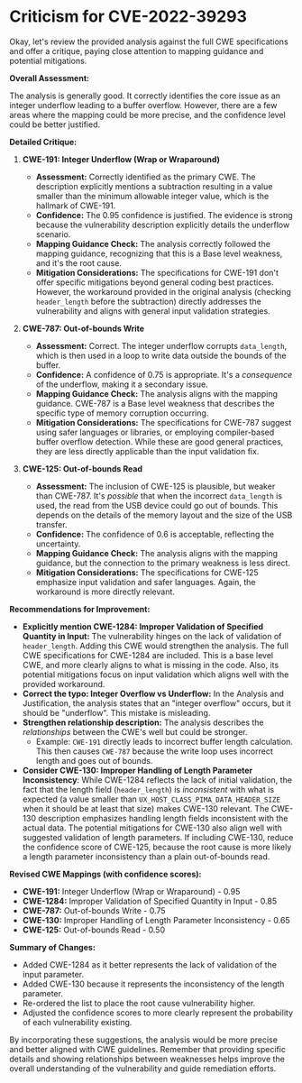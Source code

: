 # Criticism for CVE-2022-39293

Okay, let's review the provided analysis against the full CWE specifications and offer a critique, paying close attention to mapping guidance and potential mitigations.

**Overall Assessment:**

The analysis is generally good. It correctly identifies the core issue as an integer underflow leading to a buffer overflow. However, there are a few areas where the mapping could be more precise, and the confidence level could be better justified.

**Detailed Critique:**

1.  **CWE-191: Integer Underflow (Wrap or Wraparound)**

    *   **Assessment:** Correctly identified as the primary CWE.  The description explicitly mentions a subtraction resulting in a value smaller than the minimum allowable integer value, which is the hallmark of CWE-191.
    *   **Confidence:** The 0.95 confidence is justified. The evidence is strong because the vulnerability description explicitly details the underflow scenario.
    *   **Mapping Guidance Check:**  The analysis correctly followed the mapping guidance, recognizing that this is a Base level weakness, and it's the root cause.
    *   **Mitigation Considerations:** The specifications for CWE-191 don't offer specific mitigations beyond general coding best practices. However, the workaround provided in the original analysis (checking `header_length` before the subtraction) directly addresses the vulnerability and aligns with general input validation strategies.

2.  **CWE-787: Out-of-bounds Write**

    *   **Assessment:** Correct. The integer underflow corrupts `data_length`, which is then used in a loop to write data outside the bounds of the buffer.
    *   **Confidence:** A confidence of 0.75 is appropriate. It's a *consequence* of the underflow, making it a secondary issue.
    *   **Mapping Guidance Check:** The analysis aligns with the mapping guidance. CWE-787 is a Base level weakness that describes the specific type of memory corruption occurring.
    *   **Mitigation Considerations:** The specifications for CWE-787 suggest using safer languages or libraries, or employing compiler-based buffer overflow detection. While these are good general practices, they are less directly applicable than the input validation fix.

3.  **CWE-125: Out-of-bounds Read**

    *   **Assessment:** The inclusion of CWE-125 is plausible, but weaker than CWE-787. It's *possible* that when the incorrect `data_length` is used, the read from the USB device could go out of bounds. This depends on the details of the memory layout and the size of the USB transfer.
    *   **Confidence:** The confidence of 0.6 is acceptable, reflecting the uncertainty.
    *   **Mapping Guidance Check:**  The analysis aligns with the mapping guidance, but the connection to the primary weakness is less direct.
    *   **Mitigation Considerations:** The specifications for CWE-125 emphasize input validation and safer languages. Again, the workaround is more directly relevant.

**Recommendations for Improvement:**

*   **Explicitly mention CWE-1284: Improper Validation of Specified Quantity in Input:** The vulnerability hinges on the lack of validation of `header_length`. Adding this CWE would strengthen the analysis.  The full CWE specifications for CWE-1284 are included. This is a base level CWE, and more clearly aligns to what is missing in the code. Also, its potential mitigations focus on input validation which aligns well with the provided workaround.
*   **Correct the typo: Integer Overflow vs Underflow:** In the Analysis and Justification, the analysis states that an "integer overflow" occurs, but it should be "underflow". This mistake is misleading.
*   **Strengthen relationship description:** The analysis describes the *relationships* between the CWE's well but could be stronger.
    *   Example: `CWE-191` directly leads to incorrect buffer length calculation. This then causes `CWE-787` because the write loop uses incorrect length and goes out of bounds.
*   **Consider CWE-130: Improper Handling of Length Parameter Inconsistency**: While CWE-1284 reflects the lack of initial validation, the fact that the length field (`header_length`) is *inconsistent* with what is expected (a value smaller than `UX_HOST_CLASS_PIMA_DATA_HEADER_SIZE` when it should be at least that size) makes CWE-130 relevant. The CWE-130 description emphasizes handling length fields inconsistent with the actual data. The potential mitigations for CWE-130 also align well with suggested validation of length parameters. If including CWE-130, reduce the confidence score of CWE-125, because the root cause is more likely a length parameter inconsistency than a plain out-of-bounds read.

**Revised CWE Mappings (with confidence scores):**

*   **CWE-191:** Integer Underflow (Wrap or Wraparound) - 0.95
*   **CWE-1284:** Improper Validation of Specified Quantity in Input - 0.85
*   **CWE-787:** Out-of-bounds Write - 0.75
*   **CWE-130:** Improper Handling of Length Parameter Inconsistency - 0.65
*   **CWE-125:** Out-of-bounds Read - 0.50

**Summary of Changes:**

*   Added CWE-1284 as it better represents the lack of validation of the input parameter.
*   Added CWE-130 because it represents the inconsistency of the length parameter.
*   Re-ordered the list to place the root cause vulnerability higher.
*   Adjusted the confidence scores to more clearly represent the probability of each vulnerability existing.

By incorporating these suggestions, the analysis would be more precise and better aligned with CWE guidelines. Remember that providing specific details and showing relationships between weaknesses helps improve the overall understanding of the vulnerability and guide remediation efforts.